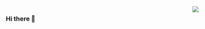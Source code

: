 <img align="right" src="https://github-readme-stats.vercel.app/api?username=crazypoo&show_icons=true&icon_color=CE1D2D&text_color=718096&bg_color=ffffff&hide_title=true" />

### Hi there 👋

<!--
**crazypoo/crazypoo** is a ✨ _special_ ✨ repository because its `README.md` (this file) appears on your GitHub profile.

Here are some ideas to get you started:

- 🔭 I’m currently working on ...
- 🌱 I’m currently learning ...
- 👯 I’m looking to collaborate on ...
- 🤔 I’m looking for help with ...
- 💬 Ask me about ...
- 📫 How to reach me: ...
- 😄 Pronouns: ...
- ⚡ Fun fact: ...
-->
